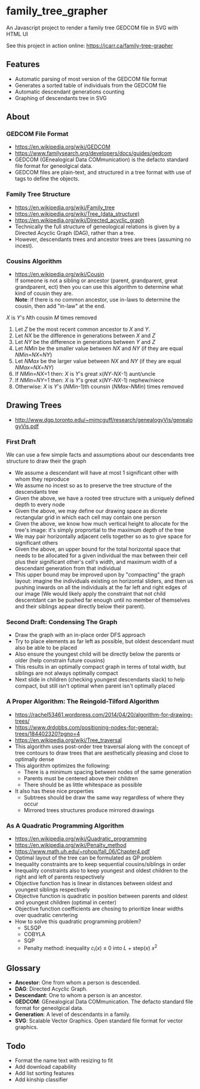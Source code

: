 # family_tree_grapher
An Javascript project to render a family tree GEDCOM file in SVG with HTML UI  

See this project in action online: https://jcarr.ca/family-tree-grapher

## Features
- Automatic parsing of most version of the GEDCOM file format
- Generates a sorted table of individuals from the GEDCOM file
- Automatic descendant generations counting
- Graphing of descendants tree in SVG

## About
### GEDCOM File Format
- https://en.wikipedia.org/wiki/GEDCOM  
- https://www.familysearch.org/developers/docs/guides/gedcom  
- GEDCOM (GEnealogical Data COMmunication) is the defacto standard file format for geneolgical data.  
- GEDCOM files are plain-text, and structured in a tree format with use of tags to define the objects.  

### Family Tree Structure
- https://en.wikipedia.org/wiki/Family_tree  
- https://en.wikipedia.org/wiki/Tree_(data_structure)  
- https://en.wikipedia.org/wiki/Directed_acyclic_graph  
- Technically the full structure of geneological relations is given by a Directed Acyclic Graph (DAG), rather than a tree.  
- However, descendants trees and ancestor trees are trees (assuming no incest).  

### Cousins Algorithm
- https://en.wikipedia.org/wiki/Cousin  
If someone is not a sibling or ancestor (parent, grandparent, great grandparent, ect) then you can use this algorithm to determine what kind of cousin they are.  
**Note**: if there is no common ancestor, use in-laws to determine the cousin, then add "in-law" at the end.  

*X* is *Y*'s *N*th cousin *M* times removed

1. Let *Z* be the most recent common ancestor to *X* and *Y*.  
2. Let *NX* be the difference in generations between *X* and *Z*  
3. Let *NY* be the difference in generations between *Y* and *Z*  
4. Let *NMin* be the smaller value between *NX* and *NY* (if they are equal *NMin*=*NX*=*NY*)  
5. Let *NMax* be the larger value between *NX* and *NY* (if they are equal *NMax*=*NX*=*NY*)  
6. If *NMin*=*NX*=1 then: *X* is *Y*'s great x(*NY*-*NX*-1) aunt/uncle  
7. If *NMin*=*NY*=1 then: *X* is *Y*'s great x(*NY*-*NX*-1) nephew/niece  
8. Otherwise: *X* is *Y*'s (*NMin*-1)th counsin (*NMax*-*NMin*) times removed  

## Drawing Trees
- http://www.dgp.toronto.edu/~mjmcguff/research/genealogyVis/genealogyVis.pdf
### First Draft
We can use a few simple facts and assumptions about our descendants tree structure to draw their the graph
- We assume a descendant will have at most 1 significant other with whom they reproduce
- We assume no incest so as to preserve the tree structure of the descendants tree
- Given the above, we have a rooted tree structure with a uniquely defined depth to every node
- Given the above, we may define our drawing space as dicrete rectangular grid in which each cell may contain one person
- Given the above, we know how much vertical height to allocate for the tree's image: it's simply proprortial to the maximum depth of the tree
- We may pair horizontally adjacent cells together so as to give space for significant others
- Given the above, an upper bound for the total horizontal space that needs to be allocated for a given individual the max between their cell plus their significant other's cell's width, and maximum width of a descendant generation from that individual
- This upper bound may be improved upon by "compacting" the graph layout: imagine the individuals existing on horizontal sliders, and then us pushing inwards on all the individuals at the far left and right edges of our image (We would likely apply the constraint that not child descentdant can be pushed far enough until no member of themselves and their siblings appear directly below their parent).

### Second Draft: Condensing The Graph
- Draw the graph with an in-place order DFS approach
- Try to place elements as far left as possible, but oldest descendant must also be able to be placed
- Also ensure the youngest child will be directly below the parents or older (help constrain future cousins)
- This results in an optimally compact graph in terms of total width, but siblings are not always optimally compact
- Next slide in children (checking youngest descendants slack) to help compact, but still isn't optimal when parent isn't optimally placed

### A Proper Algorithm: The Reingold-Tilford Algorithm
- https://rachel53461.wordpress.com/2014/04/20/algorithm-for-drawing-trees/
- https://www.drdobbs.com/positioning-nodes-for-general-trees/184402320?pgno=4
- https://en.wikipedia.org/wiki/Tree_traversal
- This algorithm uses post-order tree traversal along with the concept of tree contours to draw trees that are aesthetically pleasing and close to optimally dense
- This algorithm optimizes the following:
   - There is a minimum spacing between nodes of the same generation
   - Parents must be centered above their children
   - There should be as little whitespace as possible
- It also has these nice properties
   - Subtrees should be draw the same way regardless of where they occur
   - Mirrored trees structures produce mirrored drawings

### As A Quadratic Programming Algorithm
- https://en.wikipedia.org/wiki/Quadratic_programming
- https://en.wikipedia.org/wiki/Penalty_method
- https://www.math.uh.edu/~rohop/fall_06/Chapter4.pdf
- Optimal layout of the tree can be formulated as QP problem
- Inequality constraints are to keep sequential cousins/siblings in order
- Inequality constraints also to keep youngest and oldest children to the right and left of parents respectively
- Objective function has is linear in distances between oldest and youngest siblings respectively
- Objective function is quadratic in position between parents and oldest and youngest children (optimal in center)
- Objective function coefficients are chosing to prioritize linear widths over quadratic cenrtering
- How to solve this quadratic programming problem?
   - SLSQP
   - COBYLA
   - SQP
   - Penalty method: inequality <i>c</i><sub>i</sub>(<i>x</i>) &leq; 0 into <i>L</i> + step(<i>x</i>) <i>x</i><sup>2</sup>

## Glossary
- **Ancestor**: One from whom a person is descended.
- **DAG**: Directed Acyclic Graph. 
- **Descendant**: One to whom a person is an ancestor.
- **GEDCOM**: GEnealogical Data COMmunication. The defacto standard file format for geneolgical data.
- **Generation**: A level of descendants in a family.
- **SVG**: Scalable Vector Graphics. Open standard file format for vector graphics.


## Todo
- Format the name text with resizing to fit
- Add download capability
- Add list sorting features
- Add kinship classifier
